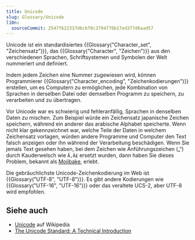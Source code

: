 ```yaml
---
title: Unicode
slug: Glossary/Unicode
l10n:
  sourceCommit: 2547f622337d6cbf8c3794776b17ed377d6aad57
---
```


Unicode ist ein standardisiertes {{Glossary("Character_set", "Zeichensatz")}}, das {{Glossary("Character", "Zeichen")}} aus den verschiedenen Sprachen, Schriftsystemen und Symbolen der Welt nummeriert und definiert.

Indem jedem Zeichen eine Nummer zugewiesen wird, können Programmierer {{Glossary("Character_encoding", "Zeichenkodierungen")}} erstellen, um es Computern zu ermöglichen, jede Kombination von Sprachen in derselben Datei oder demselben Programm zu speichern, zu verarbeiten und zu übertragen.

Vor Unicode war es schwierig und fehleranfällig, Sprachen in denselben Daten zu mischen. Zum Beispiel würde ein Zeichensatz japanische Zeichen speichern, während ein anderer das arabische Alphabet speicherte. Wenn nicht klar gekennzeichnet war, welche Teile der Daten in welchem Zeichensatz vorlagen, würden andere Programme und Computer den Text falsch anzeigen oder ihn während der Verarbeitung beschädigen. Wenn Sie jemals Text gesehen haben, bei dem Zeichen wie Anführungszeichen („“) durch Kauderwelsch wie `Ã‚Â£` ersetzt wurden, dann haben Sie dieses Problem, bekannt als [Mojibake](https://en.wikipedia.org/wiki/Mojibake), erlebt.

Die gebräuchlichste Unicode-Zeichenkodierung im Web ist {{Glossary("UTF-8", "UTF-8")}}. Es gibt andere Kodierungen wie {{Glossary("UTF-16", "UTF-16")}} oder das veraltete UCS-2, aber UTF-8 wird empfohlen.

## Siehe auch

- [Unicode](https://en.wikipedia.org/wiki/Unicode) auf Wikipedia
- [The Unicode Standard: A Technical Introduction](https://www.unicode.org/standard/principles.html)
